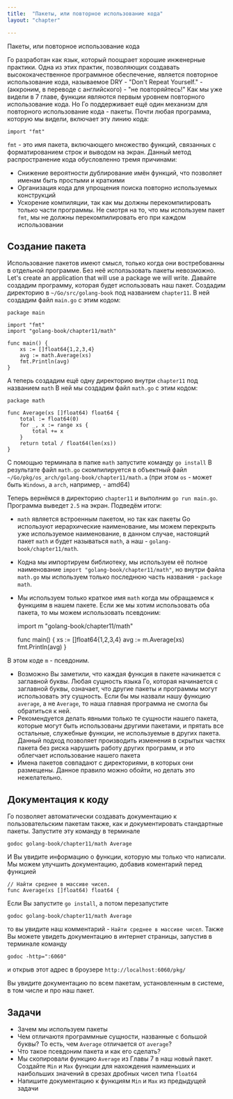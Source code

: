 ```yaml
---
title:  "Пакеты, или повторное использование кода"
layout: "chapter"

---
```


Пакеты, или повторное использование кода


Го разработан как язык, который поощрает хорошие инженерные практики. Одна из этих практик, позволяющих создавать высококачественное программное обеспечение, является повторное использование кода, называемое  DRY - "Don't Repeat Yourself." - (аккроним, в переводе с английского) - "не повторяйтесь!"
Как мы уже видели в 7 главе, функции являются первым уровнем повторного использование кода. Но Го поддерживает ещё один механизм для повторного использование кода - пакеты.
Почти любая программа, которую мы видели, включает эту линию кода:

    import "fmt"

`fmt` - это имя пакета, включающего множество функций, связанных с форматированием строк и выводом на экран.
Данный метод распространение кода обусловленно тремя причинами:


* Снижение вероятности дублирование имён функций, что позволяет именам быть простыми и краткими
* Организация кода для упрощения поиска повторно используемых конструкций
* Ускорение компиляции, так как мы должны перекомпилировать только части программы. Не смотря на то, что мы используем пакет `fmt`, мы не должны перекомпилировать его при каждом использовании


## Создание пакета

Использование пакетов имеют смысл, только когда они востребованны в отдельной программе.
Без неё исползьзовать пакеты невозможно.
Let's create an application that will use a package we will write.
 Давайте создадим программу, которая будет использовать наш пакет.
 Создадим директорию в `~/Go/src/golang-book` под названием `chapter11`.
  В ней создадим файл `main.go` с этим кодом:

    package main

    import "fmt"
    import "golang-book/chapter11/math"

    func main() {
        xs := []float64{1,2,3,4}
        avg := math.Average(xs)
        fmt.Println(avg)
    }

А теперь создадим ещё одну директорию внутри `chapter11` под названием `math`
В ней мы создадим файл `math.go` с этим кодом:

    package math

    func Average(xs []float64) float64 {
        total := float64(0)
        for _, x := range xs {
            total += x
        }
        return total / float64(len(xs))
    }

C помощью терминала в папке `math` запустите команду `go install`
В результате файл `math.go` скомпилируется в объектный файл `~/Go/pkg/os_arch/golang-book/chapter11/math.a`
(при этом `os` - может быть `Windows`, a `arch`, например, - amd64)

Теперь вернёмся в директорию `chapter11` и выполним `go run main.go`. Программа выведет `2.5` на экран.
Подведём итоги:

* `math` является встроенным пакетом, но так как пакеты Go используют иерархические наименование, мы можем перекрыть уже используемое наименование, в данном случае, настоящий пакет `math` и будет называться `math`, а наш - `golang-book/chapter11/math`.
* Кодна мы импортируем библиотеку, мы используем её полное наименование  `import "golang-book/chapter11/math"`, но внутри файла `math.go` мы используем только последнюю часть названия - `package math`.
* Мы используем только краткое имя `math` когда мы обращаемся к функциям  в нашем пакете. Если же мы хотим использовать оба пакета, то мы можем использовать псевдоним:


    import m "golang-book/chapter11/math"

    func main() {
        xs := []float64{1,2,3,4}
        avg := m.Average(xs)
        fmt.Println(avg)
    }

В этом коде `m` - псевдоним.

* Возможно Вы заметили, что каждая функция в пакете начинается с заглавной буквы. Любая сущность языка Го, которая  начинается с заглавной буквы, означает, что другие пакеты и программы могут использовать эту сущность. Если бы мы назвали нашу функцию `average`, а не `Average`, то наша главная программа не смогла бы обратиться к ней.
* Рекомендуется делать явными только те сущности нашего пакета, которые могут быть использованы другими пакетами, и прятать все остальные, служебные функции, не используемые в других пакета. Данный подход позволяет производить изменения в скрытых частях пакета без риска нарушить работу других программ, и это облегчает использование нашего пакета
* Имена пакетов совпадают с директориями, в которых они размещены. Данное правило можно обойти, но делать это нежелательно.


## Документация к коду

Го позволяет автоматически создавать документацию к пользовательским пакетам также, как и документировать стандартные пакеты.
Запустите эту команду в терминале

    godoc golang-book/chapter11/math Average

И Вы увидите информацию о функции, которую мы только что написали. Мы можем улучшить документацию, добавив коментарий перед функцией

    // Найти среднее в массиве чисел.
    func Average(xs []float64) float64 {

Если Вы запустите `go install`, а потом перезапустите

    godoc golang-book/chapter11/math Average

то вы увидите наш комментарий - `Найти среднее в массиве чисел`.
Также Вы можете увидеть документацию в интернет страницы, запустив в терминале команду

    godoc -http=":6060"

и открыв этот адрес в броузере `http://localhost:6060/pkg/`

Вы увидите документацию по всем пакетам, установленным в системе, в том числе и про наш пакет.



## Задачи

* Зачем мы используем пакеты
* Чем отличаютя программные сущности, названные с большой буквы? То есть, чем `Average` отличается от `average`?
* Что такое псевдоним пакета и как его сделать?
* Мы скопировали функцию `Average` из Главы 7 в наш новый пакет. Создайте `Min` и `Max` функции для нахождения наименьших и наибольших значений в срезах дробных чисел типа `float64`
* Напишите документацию к функциям `Min` и `Max` из предыдущей задачи